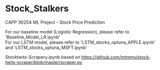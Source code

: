 # Stock_Stalkers
CAPP 30254 ML Project - Stock Price Prediction

For our baseline model (Logistic Regression), please refer to 'Baseline_Model_LR.ipynb'  
For our LSTM model, please refer to 'LSTM_stocks_optuna_APPLE.ipynb' and 'LSTM_stocks_optuna_MSFT.ipynb'

Stocktwits-Scrapery.ipynb based on https://github.com/mtmmy/stock-twits-scraper/blob/master/scraper.py

